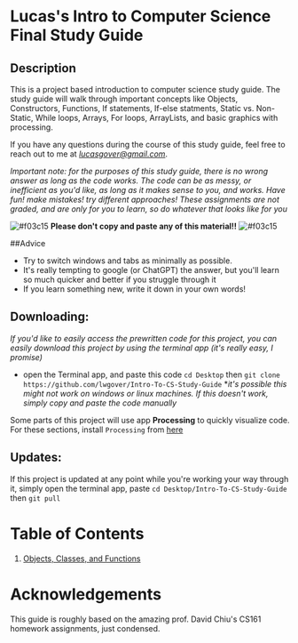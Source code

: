 # __Lucas's Intro to Computer Science Final Study Guide__

## Description
This is a project based introduction to computer science study guide. The study guide will walk through important concepts like Objects, Constructors, Functions, If statements, If-else statments, Static vs. Non-Static, While loops, Arrays, For loops, ArrayLists, and basic graphics with processing.

If you have any questions during the course of this study guide, feel free to reach out to me at _*lucasgover@gmail.com*_.

*Important note: for the purposes of this study guide, there is no wrong answer as long as the code works. The code can be as messy, or inefficient as you'd like, as long as it makes sense to you, and works. Have fun! make mistakes! try different approaches! These assignments are not graded, and are only for you to learn, so do whatever that looks like for you* 

![#f03c15](https://placehold.co/15x15/f03c15/f03c15.png) __Please don't copy and paste any of this material!!__ ![#f03c15](https://placehold.co/15x15/f03c15/f03c15.png)

##Advice
- Try to switch windows and tabs as minimally as possible.
- It's really tempting to google (or ChatGPT) the answer, but you'll learn so much quicker and better if you struggle through it
- If you learn something new, write it down in your own words!

## Downloading:
*If you'd like to easily access the prewritten code for this project, you can easily download this project by using the terminal app (it's really easy, I promise)*
- open the Terminal app, and paste this code `cd Desktop` then `git clone https://github.com/lwgover/Intro-To-CS-Study-Guide`
**it's possible this might not work on windows or linux machines. If this doesn't work, simply copy and paste the code manually*

Some parts of this project will use app __Processing__ to quickly visualize code.
For these sections, install `Processing` from [here](https://processing.org/download)

## Updates:

If this project is updated at any point while you're working your way through it, simply open the terminal app, paste `cd Desktop/Intro-To-CS-Study-Guide` then `git pull`

# Table of Contents

1. [Objects, Classes, and Functions](./1/)

# Acknowledgements

This guide is roughly based on the amazing prof. David Chiu's CS161 homework assignments, just condensed.
